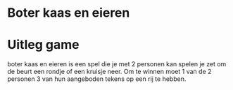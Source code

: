 # Boter kaas en eieren
# Uitleg game
boter kaas en eieren is een spel die je met 2 personen kan spelen je zet om de beurt 
een rondje of een kruisje neer. 
Om te winnen moet 1 van de 2 personen 3 van hun aangeboden tekens op een rij te hebben. 